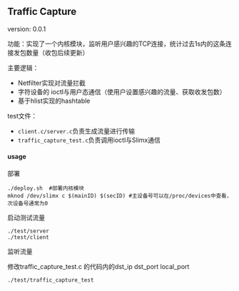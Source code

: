 ## Traffic  Capture

version:  0.0.1

功能：实现了一个内核模块，监听用户感兴趣的TCP连接，统计过去1s内的这条连接发包数量（收包后续更新）

主要逻辑：

+ Netfilter实现对流量拦截
+ 字符设备的 ioctl与用户态通信（使用户设置感兴趣的流量、获取收发包数）
+ 基于hlist实现的hashtable

test文件：

+ ``client.c/server.c``负责生成流量进行传输
+ ``traffic_capture_test.c``负责调用ioctl与Slimx通信

#### usage

部署

```
./deploy.sh  #部署内核模块
mknod /dev/slimx c $(mainID) $(secID) #主设备号可以在/proc/devices中查看，次设备号通常为0
```

启动测试流量

```
./test/server
./test/client
```

监听流量

修改traffic_capture_test.c 的代码内的dst_ip dst_port local_port

```
./test/traffic_capture_test
```





